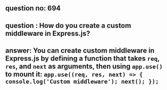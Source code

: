 
      
## question no: 694

## question : How do you create a custom middleware in Express.js?

## answer: You can create custom middleware in Express.js by defining a function that takes `req`, `res`, and `next` as arguments, then using `app.use()` to mount it: `app.use((req, res, next) => { console.log('Custom middleware'); next(); });`
      